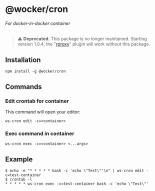 # @wocker/cron

###### For docker-in-docker container

> ⚠ **Deprecated.** This package is no longer maintained. Starting version 1.0.4, the "[rproxy](https://www.npmjs.com/package/@wocker/cron-plugin)" plugin will work without this package.


## Installation

```shell
npm install -g @wocker/cron
```


## Commands

### Edit crontab for container

This command will open your editor:

```shell
ws-cron edit -c=<container>
```


### Exec command in container

```shell
ws-cron exec -c=<container> <...args>
```


## Example

```shell
$ echo -e "* * * * * bash -c 'echo \"Test\"'\n" | ws-cron edit -c=test-container
$ crontab -l
* * * * * ws-cron exec -c=test-container bash -c 'echo \"Test\"'
```
